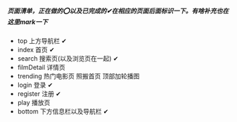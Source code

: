 ##### 页面清单，正在做的⭕以及已完成的✔在相应的页面后面标识一下。有啥补充也在这里mark一下

- top 上方导航栏 ✔
-   index 首页  ✔
-   search 搜索页(以及浏览页在一起) ✔
-   filmDetail 详情页 
-   trending 热门电影页 照搬首页 顶部加轮播图
-   login 登录 ✔
-   register 注册 ✔
-   play 播放页 
- bottom 下方信息栏以及导航栏 ✔
